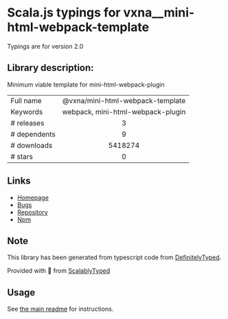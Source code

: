 
# Scala.js typings for vxna__mini-html-webpack-template

Typings are for version 2.0

## Library description:
Minimum viable template for mini-html-webpack-plugin

|                    |                 |
| ------------------ | :-------------: |
| Full name          | @vxna/mini-html-webpack-template |
| Keywords           | webpack, mini-html-webpack-plugin |
| # releases         | 3 |
| # dependents       | 9 |
| # downloads        | 5418274 |
| # stars            | 0 |

## Links
- [Homepage](https://github.com/vxna/mini-html-webpack-template#readme)
- [Bugs](https://github.com/vxna/mini-html-webpack-template/issues)
- [Repository](https://github.com/vxna/mini-html-webpack-template)
- [Npm](https://www.npmjs.com/package/%40vxna%2Fmini-html-webpack-template)
    


## Note
This library has been generated from typescript code from [DefinitelyTyped](https://definitelytyped.org).

Provided with :purple_heart: from [ScalablyTyped](https://github.com/oyvindberg/ScalablyTyped)

## Usage
See [the main readme](../../readme.md) for instructions.


